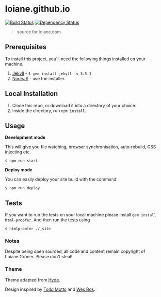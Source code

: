 # loiane.github.io

[![Build Status][travis-image]][travis-url] [![Dependency Status][dependencyci-image]][dependencyci-url]

> source for loiane.com

## Prerequisites

To install this project, you'll need the following things installed on your machine.

1. [Jekyll](http://jekyllrb.com/) - `$ gem install jekyll -v 3.5.1`
2. [NodeJS](http://nodejs.org) - use the installer.

## Local Installation

1. Clone this repo, or download it into a directory of your choice.
2. Inside the directory, run `npm install`.

## Usage

**Development mode**

This will give you file watching, browser synchronisation, auto-rebuild, CSS injecting etc.

```shell
$ npm run start
```

**Deploy mode**

You can easily deploy your site build with the command
```shell
$ npm run deploy
```

## Tests

If you want to run the tests on your local machine please install `gem install html-proofer`. And then run the tests using
```shell
$ htmlproofer ./_site
```

[license-image]: https://img.shields.io/badge/license-ISC-blue.svg
[license-url]: https://github.com/loiane/loiane.github.io/blob/master/LICENSE
[travis-image]: https://travis-ci.org/loiane/loiane.github.io.svg?branch=master
[travis-url]: https://travis-ci.org/loiane/loiane.github.io
[dependencyci-image]: https://dependencyci.com/github/loiane/loiane.github.io/badge
[dependencyci-url]: https://dependencyci.com/github/loiane/loiane.github.io

### Notes

Despite being open sourced, all code and content remain copyright of Loiane Groner. Please don't steal!

### Theme

Theme adapted from [Hyde](https://github.com/poole/hyde).

Design inspired by [Todd Motto](https://toddmotto.com) and [Wes Bos](http://wesbos.com).
